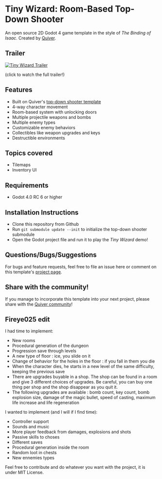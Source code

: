 # Tiny Wizard: Room-Based Top-Down Shooter
An open source 2D Godot 4 game template in the style of *The Binding of Isaac*.
Created by [Quiver](https://quiver.dev).

## Trailer
[![Tiny Wizard Trailer](https://image.mux.com/cCIN6Sj1SURW00zjcZwTFjixhoChIrCMqaxzJwJDTFXY/animated.gif?start=19&end=26)](https://quiver.dev/assets/game-templates/tiny-wizard-top-down-shooter-binding-of-isaac-godot-4/#lg=1&slide=0)

(click to watch the full trailer!)

## Features
- Built on Quiver's [top-down shooter template](https://github.com/quiver-dev/top-down-shooter-godot4)
- 4-way character movement
- Room-based system with unlocking doors
- Multiple projectile weapons and bombs
- Multiple enemy types
- Customizable enemy behaviors
- Collectibles like weapon upgrades and keys
- Destructible environments

## Topics covered
- Tilemaps
- Inventory UI

## Requirements
* Godot 4.0 RC 6 or higher

## Installation Instructions
* Clone this repository from Github
* Run ```git submodule update --init``` to initialize the top-down shooter submodule
* Open the Godot project file and run it to play the *Tiny Wizard* demo!

## Questions/Bugs/Suggestions
For bugs and feature requests, feel free to file an issue here or comment on this template's [project page](https://quiver.dev/assets/game-templates/tiny-wizard-top-down-shooter-binding-of-isaac-godot-4/).

## Share with the community!
If you manage to incorporate this template into your next project, please share with the [Quiver community](https://quiver.dev/)!

## Fireye025 edit
I had time to implement:
- New rooms
- Procedural generation of the dungeon
- Progression save through levels
- A new type of floor : ice, you slide on it
- Change of behavior for the holes in the floor : if you fall in them you die
- When the character dies, he starts in a new level of the same difficulty, keeping the previous save
- There are upgrades buyable in a shop. The shop can be found in a room and give 3 different choices of upgrades. Be careful, you can buy one thing per shop and the shop disappear as you quit it.
- The following upgrades are available : bomb count, key count, bomb explosion size, damage of the magic bullet, speed of casting, maximum life increase and life regeneration

I wanted to implement (and I will if I find time):
- Controller support
- Sounds and music
- More player feedback from damages, explosions and shots
- Passive skills to choses
- Different saves
- Procedural generation inside the room
- Random loot in chests
- New ennemies types

Feel free to contribute and do whatever you want with the project, it is under MIT License.
